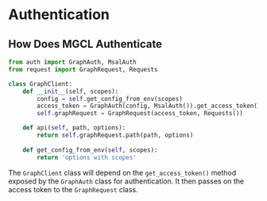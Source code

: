 # Authentication

## How Does MGCL Authenticate

```python
from auth import GraphAuth, MsalAuth
from request import GraphRequest, Requests

class GraphClient:
    def __init__(self, scopes):
        config = self.get_config_from_env(scopes)
        access_token = GraphAuth(config, MsalAuth()).get_access_token()
        self.graphRequest = GraphRequest(access_token, Requests())

    def api(self, path, options):
        return self.graphRequest.path(path, options)
        
    def get_config_from_env(self, scopes):
        return 'options with scopes'
```

The `GraphClient` class will depend on the `get_access_token()` method exposed by the `GraphAuth` class for authentication.
It then passes on the access token to the `GraphRequest` class.
